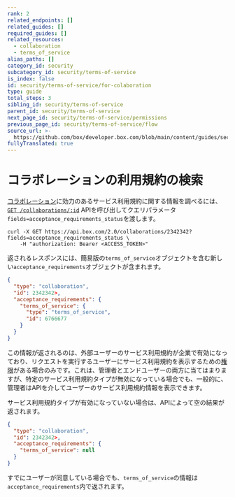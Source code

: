 ```yaml
---
rank: 2
related_endpoints: []
related_guides: []
required_guides: []
related_resources:
  - collaboration
  - terms_of_service
alias_paths: []
category_id: security
subcategory_id: security/terms-of-service
is_index: false
id: security/terms-of-service/for-colaboration
type: guide
total_steps: 3
sibling_id: security/terms-of-service
parent_id: security/terms-of-service
next_page_id: security/terms-of-service/permissions
previous_page_id: security/terms-of-service/flow
source_url: >-
  https://github.com/box/developer.box.com/blob/main/content/guides/security/terms-of-service/for-colaboration.md
fullyTranslated: true
---
```

# コラボレーションの利用規約の検索

[コラボレーション](r://collaboration)に効力のあるサービス利用規約に関する情報を調べるには、[`GET /collaborations/:id`](e://get-collaborations-id) APIを呼び出してクエリパラメータ`fields=acceptance_requirements_status`を渡します。

<Tabs>

<Tab title="cURL">

```curl
curl -X GET https://api.box.com/2.0/collaborations/2342342?fields=acceptance_requirements_status \
    -H "authorization: Bearer <ACCESS_TOKEN>"

```

</Tab>

</Tabs>

返されるレスポンスには、簡易版の`terms_of_service`オブジェクトを含む新しい`acceptance_requirements`オブジェクトが含まれます。

```json
{
  "type": "collaboration",
  "id": 2342342>,
  "acceptance_requirements": {
    "terms_of_service": {
      "type": "terms_of_service",
      "id": 6766677
    }
  }
}

```

<Message>

この情報が返されるのは、外部ユーザーのサービス利用規約が企業で有効になっており、リクエストを実行するユーザーにサービス利用規約を表示するための[権限][permissions]がある場合のみです。これは、管理者とエンドユーザーの両方に当てはまりますが、特定のサービス利用規約タイプが無効になっている場合でも、一般的に、管理者はAPIを介してユーザーのサービス利用規約情報を表示できます。

</Message>

サービス利用規約タイプが有効になっていない場合は、APIによって空の結果が返されます。

```json
{
  "type": "collaboration",
  "id": 2342342>,
  "acceptance_requirements": {
    "terms_of_service": null
  }
}

```

<Message>

すでにユーザーが同意している場合でも、`terms_of_service`の情報は`acceptance_requirements`内で返されます。

</Message>

[permissions]: g://security/terms-of-service/permissions
